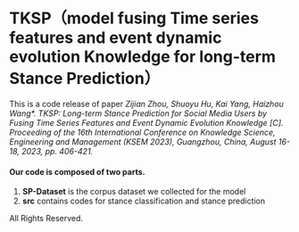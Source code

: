 # TKSP（model fusing Time series features and event dynamic evolution Knowledge for long-term Stance Prediction）

 

This is a code release of paper _Zijian Zhou, Shuoyu Hu, Kai Yang, Haizhou Wang*. TKSP: Long-term Stance Prediction for Social Media Users by Fusing Time Series Features and Event Dynamic Evolution Knowledge [C]. Proceeding of the 16th International Conference on Knowledge Science, Engineering and Management (KSEM 2023), Guangzhou, China, August 16-18, 2023, pp. 406-421._

#### Our code is composed of two parts.

1. **SP-Dataset** is the corpus dataset we collected for the model
2. **src** contains codes for stance classification and stance prediction

All Rights Reserved.
